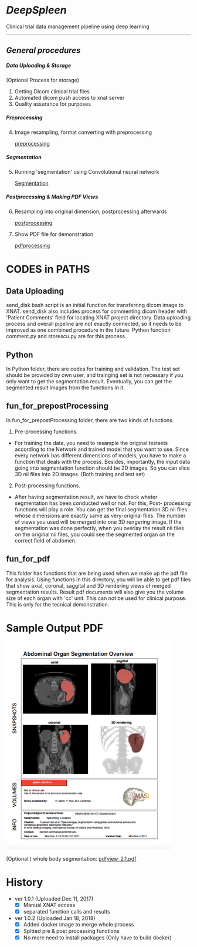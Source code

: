 # *DeepSpleen*
Clinical trial data management pipeline using deep learning

--------------------------------------------------------------------------------------------------------------

## *General procedures*
##### **Data Uploading & Storage**
(Optional Process for storage)
1. Getting Dicom clinical trial files
2. Automated dicom push access to xnat server 
3. Quality assurance for purposes

##### **Preprocessing**
4. Image resampling, format converting with preprocessing

     [preprocessing](https://github.com/moonh1/DeepSpleen/tree/master/matlab/prepro_spleen)

##### **Segmentation**
5. Running 'segmentation' using Convolutional neural network

     [Segmentation](https://github.com/moonh1/DeepSpleen/tree/master/extra/python)

##### **Postprocessing & Making PDF Views**
6. Resampling into original dimension, postprocessing afterwards

     [postprocessing](https://github.com/moonh1/DeepSpleen/tree/master/matlab/postpro_spleen)
  
7. Show PDF file for demonstration

     [pdfprocessing](https://github.com/moonh1/DeepSpleen/tree/master/matlab/makepdf_spleen)



# CODES in PATHS
## Data Uploading
send_disk bash script is an initial function for transferring dicom image to XNAT.
send_disk also includes process for commenting dicom header with 'Patient Comments' field for locating XNAT project directory. Data uploading process and overall pipeline are not exactly connected, so it needs to be improved as one combined procedure in the future. Python function comment.py and storescu.py are for this process.

## Python
In Python folder, there are codes for training and validation.
The test set should be provided by own user, and trainging set is not necessary if you only want to get the segmentation result.
Eventually, you can get the segmented result images from the functions in it.

## fun_for_prepostProcessing
In fun_for_prepostProcessing folder, there are two kinds of functions.
1. Pre-processing functions.
  - For training the data, you need to resample the original testsets according to the Network and trained model that you       want to use. Since every network has different dimensions of models, you have to make a function that deals with the         process.
    Besides, importantly, the input data going into segmentation function should be 2D images. So you can slice 3D nii files     into 2D images. (Both training and test set)

2. Post-processing functions.
  - After having segmentation result, we have to check wheter segmentation has been conducted well or not. For this, Post-       processing functions will play a role. You can get the final segmentation 3D nii files whose dimensions are exactly same     as very-original files. The number of views you used will be merged into one 3D rengering image. If the segmentation was     done perfectly, when you overlay the result nii files on the original nii files, you could see the segmented organ on       the correct field of abdomen.

## fun_for_pdf
This folder has functions that are being used when we make up the pdf file for analysis.
Using functions in this directory, you will be able to get pdf files that show axial, coronal, saggital and 3D rendering views of merged segmentation results. Result pdf documents will also give you the volume size of each organ with 'cc' unit.
This can not be used for clinical purpose. This is only for the tecnical demonstration.

# Sample Output PDF
![](image/Scan_1.png)

(Optional:) whole body segmentation: [pdfview_2.1.pdf](https://github.com/moonh1/Abdomen_seg_Pipeline/files/1584726/pdfview_2.1.pdf)

# History
- ver 1.0.1 (Uploaded Dec 11, 2017)
  - [x] Manual XNAT access 
  - [x] separated function calls and results

- ver 1.0.2 (Uploaded Jan 18, 2018)
  - [x] Added docker image to merge whole process
  - [x] Spltted pre & post processing functions
  - [x] No more need to install packages (Only have to build docker)
